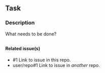 ## Task
### Description
What needs to be done?

## 
#### Related issue(s)
- #1 Link to issue in this repo.
- user/repo#1 Link to issue in _another_ repo.
